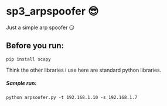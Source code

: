 # sp3_arpspoofer :sunglasses:

Just a simple arp spoofer :smirk:

## Before you run:
`pip install scapy`

Think the other libraries i use here are standard python libraries.

##### Sample run:

`python arpsoofer.py -t 192.168.1.10 -s 192.168.1.7`

